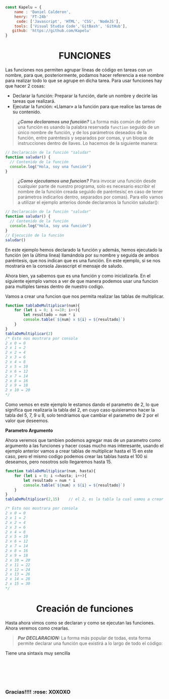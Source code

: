 ```javascript
const Kapelu = {
    name : 'Daniel Calderon',
    henry: 'FT-24b'
     code: ['Javascript', 'HTML', 'CSS', 'NodeJS'],
    tools: ['Visual Studio Code','GitBash', 'GitHub'],
   github: 'https://github.com/Kapelu'
}
```
<h1 align="center">FUNCIONES</h1>

Las funciones nos permiten agrupar líneas de código en tareas con un nombre, para que, posteriormente, podamos hacer referencia a ese nombre para realizar todo lo que se agrupe en dicha tarea. Para usar funciones hay que hacer 2 cosas:

* Declarar la función: Preparar la función, darle un nombre y decirle las tareas que realizará.
* Ejecutar la función: «Llamar» a la función para que realice las tareas de su contenido.

>***¿Como declaramos una función?*** La forma más común de definir una función es usando la palabra reservada `function` seguido de un único nombre de función, y de los parámetros deseados de la función, entre paréntesis y separados por comas, y un bloque de instrucciones dentro de llaves. Lo hacemos de la siguiente manera:
```javascript
// Declaración de la función "saludar"
function saludar() {
  // Contenido de la función
  console.log("Hola, soy una función")
}
```
>***¿Como ejecutamos una funcion?*** Para invocar una función desde cualquier parte de nuestro programa, solo es necesario escribir el nombre de la función creada seguido de paréntesis( en caso de tener parámetros indicarlos dentro, separados por comas). Para ello vamos a utilizar el ejemplo anterios donde declaramos la función saludar():
```javascript
// Declaración de la función "saludar"
function saludar() {
  // Contenido de la función
  console.log("Hola, soy una función")
}
// Ejecución de la función
saludar()
```
En este ejemplo hemos declarado la función y además, hemos ejecutado la función (en la última línea) llamándola por su nombre y seguida de ambos paréntesis, que nos indican que es una función. En este ejemplo, si se nos mostraría en la consola Javascript el mensaje de saludo.

Ahora bien, ya sabemos que es una función y como inicializarla. En el siguiente ejemplo vamos a ver de que manera podemos usar una funcion para multiples tareas dentro de nuestro codigo.

Vamos a crear una funcion que nos permita realizar las tablas de multiplicar.
```javascript
function tablaDeMultiplicar(num){
    for (let i = 0; i <=10; i++){
        let resultado = num * i 
        console.table(`${num} x ${i} = ${resultado}`)
    }
}
tablaDeMultiplicar(2)
/* Esto nos mostrara por consola
2 x 0 = 0
2 x 1 = 2
2 x 2 = 4
2 x 3 = 6
2 x 4 = 8
2 x 5 = 10
2 x 6 = 12
2 x 7 = 14
2 x 8 = 16
2 x 9 = 18
2 x 10 = 20
*/
```
Como vemos en este ejemplo le estamos dando el parametro de 2, lo que significa que realizaria la tabla del 2, en cuyo caso quisieramos hacer la tabla del 5, 7, 9 u 8, solo tendriamos que cambiar el parametro de 2 por el valor que deseemos.

**Parametro Argumento**

Ahora veremos que tambien podemos agregar mas de un parametro como argumento a las funciones y hacer cosas mucho mas interesante, usando el ejemplo anterior vamos a crear tablas de multiplicar hasta el 15 en este caso, pero el mismo codigo podemos crear las tablas hasta el 100 si deseamos, pero nosotros solo llegaremos hasta 15.
```javascript
function tablaDeMultiplicar(num, hasta){
    for (let i = 0; i <=hasta; i++){
        let resultado = num * i 
        console.table(`${num} x ${i} = ${resultado}`)
    }
}
tablaDeMultiplicar(2,15)    // el 2, es la tabla la cual vamos a crear y el 15 hasta donde va a llegar nuestra tabla.

/* Esto nos mostrara por consola
2 x 0 = 0
2 x 1 = 2
2 x 2 = 4
2 x 3 = 6
2 x 4 = 8
2 x 5 = 10
2 x 6 = 12
2 x 7 = 14
2 x 8 = 16
2 x 9 = 18
2 x 10 = 20
2 x 11 = 22
2 x 12 = 24
2 x 13 = 26
2 x 14 = 28
2 x 15 = 30
*/
```
<h1 align="center">Creación de funciones</h1>

Hasta ahora vimos como se declaran y como se ejecutan las funciones. Ahora veremos como crearlas.

>***Por DECLARACION:*** La forma más popular de todas, esta forma permite declarar una función que existirá a lo largo de todo el código:

Tiene una sintaxis muy sencilla













<br/>
<br/>
<br/>
<h1 align="center"></h1>
<h3 align="left">Gracias!!!!  :rose:   XOXOXO
<h1 align="center"></h1>